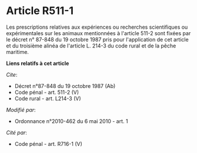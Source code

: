 # Article R511-1

Les prescriptions relatives aux expériences ou recherches scientifiques ou expérimentales sur les animaux mentionnées à
l'article 511-2 sont fixées par le décret n° 87-848 du 19 octobre 1987 pris pour l'application de cet article et du troisième
alinéa de l'article L. 214-3 du code rural et de la pêche maritime.

**Liens relatifs à cet article**

_Cite_:

  - Décret n°87-848 du 19 octobre 1987 (Ab)
  - Code pénal - art. 511-2 (V)
  - Code rural - art. L214-3 (V)

_Modifié par_:

  - Ordonnance n°2010-462 du 6 mai 2010 - art. 1

_Cité par_:

  - Code pénal - art. R716-1 (V)
